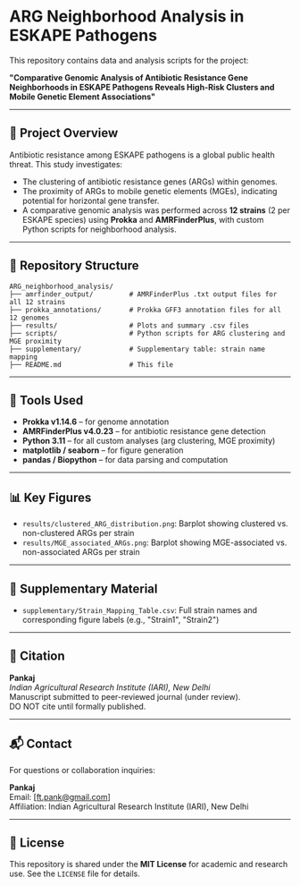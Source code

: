 # ARG Neighborhood Analysis in ESKAPE Pathogens

This repository contains data and analysis scripts for the project:

**"Comparative Genomic Analysis of Antibiotic Resistance Gene Neighborhoods in ESKAPE Pathogens Reveals High-Risk Clusters and Mobile Genetic Element Associations"**

---

## 🧬 Project Overview

Antibiotic resistance among ESKAPE pathogens is a global public health threat. This study investigates:

- The clustering of antibiotic resistance genes (ARGs) within genomes.
- The proximity of ARGs to mobile genetic elements (MGEs), indicating potential for horizontal gene transfer.
- A comparative genomic analysis was performed across **12 strains** (2 per ESKAPE species) using **Prokka** and **AMRFinderPlus**, with custom Python scripts for neighborhood analysis.

---

## 📁 Repository Structure

```
ARG_neighborhood_analysis/
├── amrfinder_output/         # AMRFinderPlus .txt output files for all 12 strains
├── prokka_annotations/       # Prokka GFF3 annotation files for all 12 genomes
├── results/                  # Plots and summary .csv files
├── scripts/                  # Python scripts for ARG clustering and MGE proximity
├── supplementary/            # Supplementary table: strain name mapping
├── README.md                 # This file
```

---

## 🔬 Tools Used

- **Prokka v1.14.6** – for genome annotation  
- **AMRFinderPlus v4.0.23** – for antibiotic resistance gene detection  
- **Python 3.11** – for all custom analyses (arg clustering, MGE proximity)  
- **matplotlib / seaborn** – for figure generation  
- **pandas / Biopython** – for data parsing and computation  

---

## 📊 Key Figures

- `results/clustered_ARG_distribution.png`: Barplot showing clustered vs. non-clustered ARGs per strain
- `results/MGE_associated_ARGs.png`: Barplot showing MGE-associated vs. non-associated ARGs per strain

---

## 🧾 Supplementary Material

- `supplementary/Strain_Mapping_Table.csv`: Full strain names and corresponding figure labels (e.g., "Strain1", "Strain2")

---

## 📎 Citation

**Pankaj**  
*Indian Agricultural Research Institute (IARI), New Delhi*  
Manuscript submitted to peer-reviewed journal (under review).  
DO NOT cite until formally published.

---

## 📬 Contact

For questions or collaboration inquiries:

**Pankaj**  
Email: [ft.pank@gmail.com]  
Affiliation: Indian Agricultural Research Institute (IARI), New Delhi

---

## 📄 License

This repository is shared under the **MIT License** for academic and research use. See the `LICENSE` file for details.

